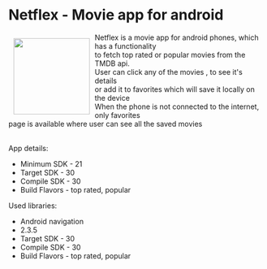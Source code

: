 # Netflex - Movie app for android

<img src="https://github.com/andguladzeshio/Netflex/blob/develop/app/src/main/res/mipmap-xxxhdpi/logo.png?raw=true" alt="" align="left"
width="150" hspace="10" vspace="10">
Netflex is a movie app for android phones, which has a functionality <br>
to fetch top rated or popular movies from the TMDB api. <br>
User can click any of the movies , to see it's details  <br>
or add it to favorites which will save it locally on the device  <br>
When the phone is not connected to the internet, only favorites  <br>
page is available where user can see all the saved movies 
<br>
<br>

  App details:
  <ul>
    <li>Minimum SDK - 21</li>
    <li>Target SDK - 30</li>
    <li>Compile SDK - 30</li>
    <li>Build Flavors - top rated, popular</li>
  </ul>
  Used libraries:
    <ul>
    <li>Android navigation <li>2.3.5</li></li>
    <li>Target SDK - 30</li>
    <li>Compile SDK - 30</li>
    <li>Build Flavors - top rated, popular</li>
  </ul>


